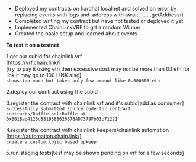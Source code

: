 - Deployed my contracts on hardhat localnet and solved an error by replacing events with logs and .address with await ...... .getAddress()
- Completed writing my contract but have not tested or deployed it yet
- Implemented ChainLinkVRF to grt a random Winner
- Created the basic setup and learned about events

**To test it on a testnet**

1.get our subid for chainlink vrf
<br/>[https://vrf.chain.link/]
<br/>[try to pay it using eth then excessive cost may not be more than 0.1 eth for link it may go to 100 LINK also]
<br/>`shows too much but takes only few amount like 0.000003 eth`

2.deploy our contract using the subid

3.register the contract with chainlink vrf and it's subid[add as consumer]
<br/>`Successfully submitted source code for contract`
<br/>`contracts/Raffle.sol:Raffle at 0xE01Bab4125d8819588620378AD7379Fb01b71221`

4.register the contract with chainlink keepers/chainlink automation
<br/>[https://automation.chain.link/]
<br/>`create a custom lojic based upkeep`

5.run staging tests[test may be shown pending on vrf for a few seconds]
